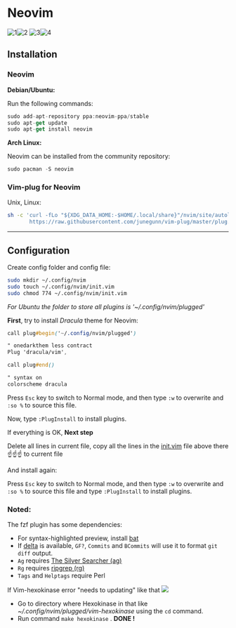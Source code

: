 # Neovim

![1](https://user-images.githubusercontent.com/60380217/142715096-078b3cbd-f7a1-4426-a419-dd327bb8ce28.png)![2](https://user-images.githubusercontent.com/60380217/142715098-c8a51323-daa4-47aa-971e-fc3966d3b73f.png)
![3](https://user-images.githubusercontent.com/60380217/142715100-bdb3ca58-bcaa-4640-ae7d-5605f736a432.png)![4](https://user-images.githubusercontent.com/60380217/142715101-b1e54d76-491d-4fe5-a4da-11e559b7c2b7.png)

## Installation

### Neovim

**Debian/Ubuntu:**

Run the following commands:

```jsx
sudo add-apt-repository ppa:neovim-ppa/stable
sudo apt-get update
sudo apt-get install neovim
```

**Arch Linux:**

Neovim can be installed from the community repository:

```jsx
sudo pacman -S neovim
```

### Vim-plug for Neovim

Unix, Linux:

```bash
sh -c 'curl -fLo "${XDG_DATA_HOME:-$HOME/.local/share}"/nvim/site/autoload/plug.vim --create-dirs \
       https://raw.githubusercontent.com/junegunn/vim-plug/master/plug.vim'
```

---

## Configuration

Create config folder and config file:

```bash
sudo mkdir ~/.config/nvim
sudo touch ~/.config/nvim/init.vim
sudo chmod 774 ~/.config/nvim/init.vim
```

*For Ubuntu the folder to store all plugins is '~/.config/nvim/plugged'*

**First**, try to install *Dracula* theme for Neovim:

```css
call plug#begin('~/.config/nvim/plugged')

" onedarkthem less contract
Plug 'dracula/vim',

call plug#end()

" syntax on
colorscheme dracula
```

Press `Esc` key to switch to Normal mode, and then type `:w` to overwrite and `:so %` to source this file.

Now, type `:PlugInstall` to install plugins.

If everything is OK, **Next step**

Delete all lines in current file, copy all the lines in the [init.vim](https://raw.githubusercontent.com/VuNgN/Neovim-config/main/init.vim) file above there ☝️☝️☝️ to current file 

And install again: 

Press `Esc` key to switch to Normal mode, and then type `:w` to overwrite and `:so %` to source this file and type `:PlugInstall` to install plugins.

### Noted: 

The fzf plugin has some dependencies: 
- For syntax-highlighted preview, install [bat](https://github.com/sharkdp/bat)
- If [delta](https://github.com/dandavison/delta) is available, `GF?`,
`Commits` and `BCommits` will use it to format `git diff` output.
- `Ag` requires [The Silver Searcher (ag)](https://github.com/ggreer/the_silver_searcher)
- `Rg` requires [ripgrep (rg)](https://github.com/BurntSushi/ripgrep)
- `Tags` and `Helptags` require Perl

If Vim-hexokinase error "needs to updating"  like that
![](https://user-images.githubusercontent.com/5801052/103404265-3ba57500-4b53-11eb-928c-deff22e2b133.png)
- Go to directory where Hexokinase in that like  *~/.config/nvim/plugged/vim-hexokinase* using the `cd` command.
- Run command `make hexokinase` . **DONE !**
